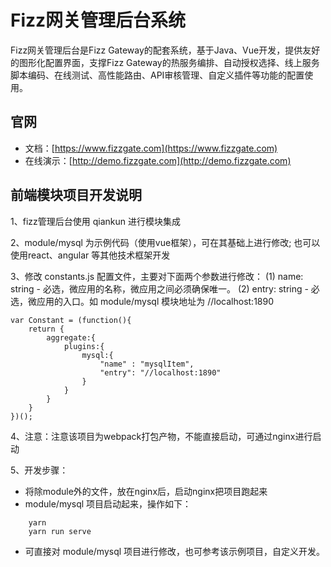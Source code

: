 # Fizz网关管理后台系统
     
Fizz网关管理后台是Fizz Gateway的配套系统，基于Java、Vue开发，提供友好的图形化配置界面，支撑Fizz Gateway的热服务编排、自动授权选择、线上服务脚本编码、在线测试、高性能路由、API审核管理、自定义插件等功能的配置使用。  



## 官网
- 文档：[https://www.fizzgate.com](https://www.fizzgate.com)
- 在线演示：[http://demo.fizzgate.com](http://demo.fizzgate.com)


## 前端模块项目开发说明
1、fizz管理后台使用 qiankun 进行模块集成

2、module/mysql 为示例代码（使用vue框架），可在其基础上进行修改;
   也可以使用react、angular 等其他技术框架开发

3、修改 constants.js 配置文件，主要对下面两个参数进行修改：
   (1) name:  string - 必选，微应用的名称，微应用之间必须确保唯一。
   (2) entry: string - 必选，微应用的入口。如 module/mysql 模块地址为 //localhost:1890

```
var Constant = (function(){
    return {
        aggregate:{
            plugins:{
                mysql:{
                    "name" : "mysqlItem",
                    "entry": "//localhost:1890"
                }
            }
        }
    }
})();
```

4、注意：注意该项目为webpack打包产物，不能直接启动，可通过nginx进行启动

5、开发步骤：
- 将除module外的文件，放在nginx后，启动nginx把项目跑起来
- module/mysql 项目启动起来，操作如下：
```
    yarn
    yarn run serve
```
- 可直接对 module/mysql 项目进行修改，也可参考该示例项目，自定义开发。


